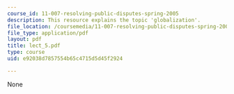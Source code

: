 ```yaml
---
course_id: 11-007-resolving-public-disputes-spring-2005
description: This resource explains the topic 'globalization'.
file_location: /coursemedia/11-007-resolving-public-disputes-spring-2005/e92038d7857554b65c4715d5d45f2924_lect_5.pdf
file_type: application/pdf
layout: pdf
title: lect_5.pdf
type: course
uid: e92038d7857554b65c4715d5d45f2924

---
```

None